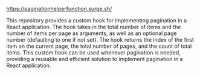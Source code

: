 https://paginationhelperfunction.surge.sh/

This repository provides a custom hook for implementing pagination in a React application. The hook takes in the total number of items and the number of items per page as arguments, as well as an optional page number (defaulting to one if not set). The hook returns the index of the first item on the current page, the total number of pages, and the count of total items. This custom hook can be used whenever pagination is needed, providing a reusable and efficient solution to implement pagination in a React application.
